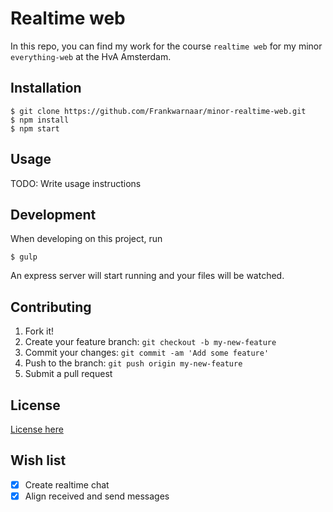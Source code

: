 # Realtime web

In this repo, you can find my work for the course `realtime web` for my minor `everything-web` at the HvA Amsterdam.

## Installation

```
$ git clone https://github.com/Frankwarnaar/minor-realtime-web.git
$ npm install
$ npm start
```

## Usage

TODO: Write usage instructions

## Development
When developing on this project, run
```
$ gulp
```
An express server will start running and your files will be watched.

## Contributing

1. Fork it!
2. Create your feature branch: `git checkout -b my-new-feature`
3. Commit your changes: `git commit -am 'Add some feature'`
4. Push to the branch: `git push origin my-new-feature`
5. Submit a pull request

## License
[License here](https://github.com/Frankwarnaar/minor-realtime-web/blob/master/LICENSE)

## Wish list
* [x] Create realtime chat
* [x] Align received and send messages
